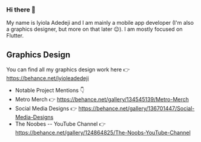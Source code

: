 ### Hi there 👋

My name is Iyiola Adedeji and I am mainly a mobile app developer (I'm also a graphics designer, but more on that later 😉). I am mostly focused on Flutter.



## Graphics Design
You can find all my graphics design work here 👉 https://behance.net/iyioleadedeji
- Notable Project Mentions 👇
- Metro Merch 👉 https://behance.net/gallery/134545139/Metro-Merch
- Social Media Designs 👉 https://behance.net/gallery/136701447/Social-Media-Designs
- The Noobes -- YouTube Channel 👉 https://behance.net/gallery/124864825/The-Noobs-YouTube-Channel


<!--
**bookofiyi/bookofiyi** is a ✨ _special_ ✨ repository because its `README.md` (this file) appears on your GitHub profile.

Here are some ideas to get you started:

- 🔭 I’m currently working on ...
- 🌱 I’m currently learning ...
- 👯 I’m looking to collaborate on ...
- 🤔 I’m looking for help with ...
- 💬 Ask me about ...
- 📫 How to reach me: ...
- 😄 Pronouns: ...
- ⚡ Fun fact: ...
-->
